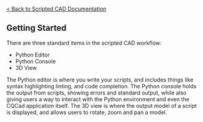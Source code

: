 [< Back to Scripted CAD Documentation](index.md)
## Getting Started

There are three standard items in the scripted CAD workflow:
* Python Editor
* Python Console
* 3D View

The Python editor is where you write your scripts, and includes things like syntax highlighting linting, and code completion. The Python console holds the output from scripts, showing errors and standard output, while also giving users a way to interact with the Python environment and even the CQCad application itself. The 3D view is where the output model of a script is displayed, and allows users to rotate, zoom and pan a model.
